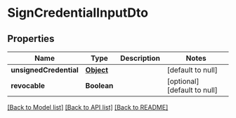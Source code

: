 # SignCredentialInputDto

## Properties

| Name                   | Type              | Description | Notes                        |
| ---------------------- | ----------------- | ----------- | ---------------------------- |
| **unsignedCredential** | [**Object**](.md) |             | [default to null]            |
| **revocable**          | **Boolean**       |             | [optional] [default to null] |

[[Back to Model list]](../README.md#documentation-for-models) [[Back to API list]](../README.md#documentation-for-api-endpoints) [[Back to README]](../README.md)
